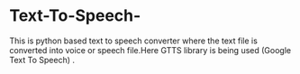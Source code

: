 # Text-To-Speech-
This is python based text to speech converter where the text file is converted into voice or speech file.Here GTTS library is being used (Google Text To Speech) .
